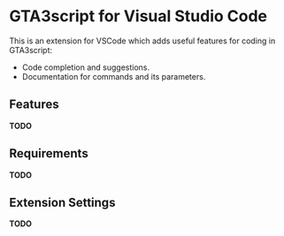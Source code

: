 # GTA3script for Visual Studio Code

This is an extension for VSCode which adds useful features for coding in GTA3script:

 + Code completion and suggestions.
 + Documentation for commands and its parameters.

## Features

**TODO**

## Requirements

**TODO**

## Extension Settings

**TODO**
